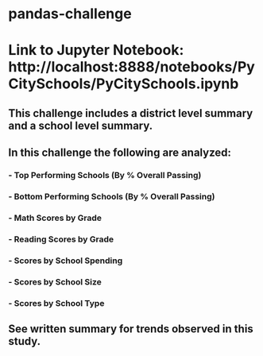 # pandas-challenge
# Link to Jupyter Notebook: http://localhost:8888/notebooks/PyCitySchools/PyCitySchools.ipynb
## This challenge includes a district level summary and a school level summary.

## In this challenge the following are analyzed:
### - Top Performing Schools (By % Overall Passing)
### - Bottom Performing Schools (By % Overall Passing)
### - Math Scores by Grade
### - Reading Scores by Grade
### - Scores by School Spending
### - Scores by School Size
### - Scores by School Type

## See written summary for trends observed in this study.
